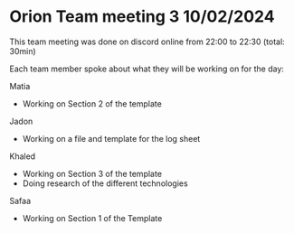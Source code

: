 # Orion Team meeting 3 10/02/2024
This team meeting was done on discord online from 22:00 to 22:30 (total: 30min)

Each team member spoke about what they will be working on for the day:

Matia
- Working on Section 2 of the template

Jadon 
- Working on a file and template for the log sheet

Khaled
- Working on Section 3 of the template
- Doing research of the different technologies

Safaa
- Working on Section 1 of the Template 
